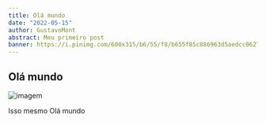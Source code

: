 ```yaml
---
title: Olá mundo
date: "2022-05-15"
author: GustavoMont
abstract: Meu primeiro post
banner: https://i.pinimg.com/600x315/b6/55/f8/b655f85c886963d5aedcc062748cfaaf.jpg
---
```


## Olá mundo

![imagem](https://i.pinimg.com/600x315/b6/55/f8/b655f85c886963d5aedcc062748cfaaf.jpg)

Isso mesmo Olá mundo
